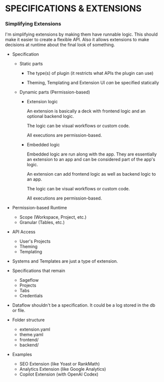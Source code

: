# SPECIFICATIONS & EXTENSIONS

### Simplifying Extensions

I'm simplifying extensions by making them have runnable logic.
This should make it easier to create a flexible API.
Also it allows extensions to make decisions at runtime about the final look of something.

- Specification

  - Static parts

    - The type(s) of plugin (it restricts what APIs the plugin can use)

    - Theming, Templating and Extension UI _can_ be specified statically

  - Dynamic parts (Permission-based)

    - Extension logic

      An extension is basically a deck with frontend logic and an optional backend logic.

      The logic can be visual workflows or custom code.

      All executions are permission-based.

    - Embedded logic

      Embedded logic are run along with the app. They are essentially an extension to an app and can be considered part of the app's logic.

      An extension can add frontend logic as well as backend logic to an app.

      The logic can be visual workflows or custom code.

      All executions are permission-based.

- Permission-based Runtime

  - Scope (Workspace, Project, etc.)
  - Granular (Tables, etc.)

- API Access

  - User's Projects
  - Theming
  - Templating

- Systems and Templates are just a type of extension.

- Specifications that remain

  - Sageflow
  - Projects
  - Tabs
  - Credentials

- Dataflow shouldn't be a specification. It could be a log stored in the db or file.

- Folder structure

  - extension.yaml
  - theme.yaml
  - frontend/
  - backend/

- Examples
  - SEO Extension (like Yoast or RankMath)
  - Analytics Extension (like Google Analytics)
  - Copilot Extension (with OpenAI Codex)
